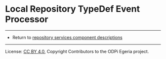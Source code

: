 <!-- SPDX-License-Identifier: CC-BY-4.0 -->
<!-- Copyright Contributors to the ODPi Egeria project. -->

# Local Repository TypeDef Event Processor


----
* Return to [repository services component descriptions](.)

----
License: [CC BY 4.0](https://creativecommons.org/licenses/by/4.0/),
Copyright Contributors to the ODPi Egeria project.